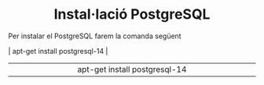 <h1 align="center">Instal·lació PostgreSQL</h1>

<p>Per instalar el PostgreSQL farem la comanda següent<p>
| apt-get install postgresql-14 |
<table style="width: 100%; text-align: center;">
  <tr>
    <td style="width: 33%;">apt-get install postgresql-14</td>
  </tr>
</table>
